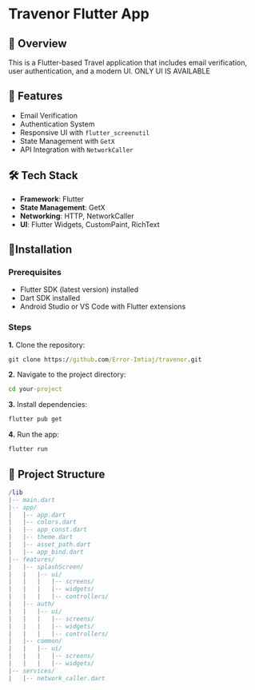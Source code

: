 # Travenor Flutter App

## 📌 Overview
This is a Flutter-based Travel application that includes email verification, user authentication, and a modern UI. ONLY UI IS AVAILABLE

## 🚀 Features
- Email Verification
- Authentication System
- Responsive UI with `flutter_screenutil`
- State Management with `GetX`
- API Integration with `NetworkCaller`

## 🛠️ Tech Stack
- **Framework**: Flutter
- **State Management**: GetX
- **Networking**: HTTP, NetworkCaller
- **UI**: Flutter Widgets, CustomPaint, RichText

## 👏Installation
### Prerequisites
- Flutter SDK (latest version) installed
- Dart SDK installed
- Android Studio or VS Code with Flutter extensions

### Steps
**1.** Clone the repository:

```cmd
git clone https://github.com/Error-Imtiaj/travenor.git
```

**2.** Navigate to the project directory:

```cmd
cd your-project
```

**3.** Install dependencies:

```cmd 
flutter pub get
```

**4.** Run the app:

```cmd
flutter run
```


## 📂 Project Structure
```LUA
/lib
|-- main.dart
|-- app/
|   |-- app.dart
|   |-- colors.dart
|   |-- app_const.dart
|   |-- theme.dart
|   |-- asset_path.dart
|   |-- app_bind.dart
|-- features/
|   |-- splashScreen/
|   |   |-- ui/
|   |   |   |-- screens/
|   |   |   |-- widgets/
|   |   |   |-- controllers/
|   |-- auth/
|   |   |-- ui/
|   |   |   |-- screens/
|   |   |   |-- widgets/
|   |   |   |-- controllers/
|   |-- common/
|   |   |-- ui/
|   |   |   |-- screens/
|   |   |   |-- widgets/
|-- services/
|   |-- network_caller.dart
```

